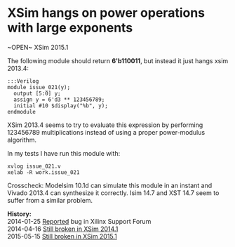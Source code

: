 
XSim hangs on power operations with large exponents
===================================================

~OPEN~ XSim 2015.1

The following module should return **6'b110011**, but instead it just hangs xsim 2013.4:

    :::Verilog
    module issue_021(y);
      output [5:0] y;
      assign y = 6'd3 ** 123456789;
      initial #10 $display("%b", y);
    endmodule

XSim 2013.4 seems to try to evaluate this expression by performing 123456789
multiplications instead of using a proper power-modulus algorithm.

In my tests I have run this module with:

    xvlog issue_021.v
    xelab -R work.issue_021

Crosscheck: Modelsim 10.1d can simulate this module in an instant and Vivado
2013.4 can synthesize it correctly. Isim 14.7 and XST 14.7 seem to suffer from
a similar problem.

**History:**  
2014-01-25 [Reported](http://forums.xilinx.com/t5/Simulation-and-Verification/XSim-hangs-on-power-operations-with-large-exponents/td-p/406887) bug in Xilinx Support Forum  
2014-04-16 [Still broken in XSim 2014.1](http://forums.xilinx.com/t5/Synthesis/Bugs-in-Vivado-2014-1/td-p/440750)  
2015-05-15 [Still broken in XSim 2015.1](http://forums.xilinx.com/t5/Simulation-and-Verification/Old-and-new-XSim-bug-reports/td-p/602984)  

